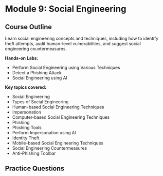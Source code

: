 # Module 9: Social Engineering

## Course Outline

Learn social engineering concepts and techniques, including how to identify theft attempts, audit human-level vulnerabilities, and suggest social engineering countermeasures.

**Hands-on Labs:**

- Perform Social Engineering using Various Techniques
- Detect a Phishing Attack
- Social Engineering using AI

**Key topics covered:**

- Social Engineering
- Types of Social Engineering
- Human-based Social Engineering Techniques
- Impersonation
- Computer-based Social Engineering Techniques
- Phishing
- Phishing Tools
- Perform Impersonation using AI
- Identity Theft
- Mobile-based Social Engineering Techniques
- Social Engineering Countermeasures
- Anti-Phishing Toolbar

## Practice Questions